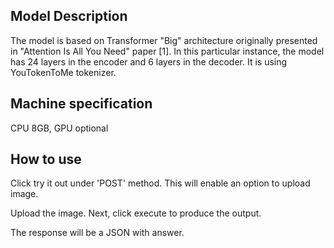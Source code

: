 ## Model Description

The model is based on Transformer "Big" architecture originally presented in "Attention Is All You Need" paper [1]. In this particular instance, the model has 24 layers in the encoder and 6 layers in the decoder. It is using YouTokenToMe tokenizer.

## Machine specification

CPU 8GB, GPU optional

## How to use

Click try it out under 'POST' method. This will enable an option to upload image.

Upload the image. Next, click execute to produce the output.

The response will be a JSON with answer.